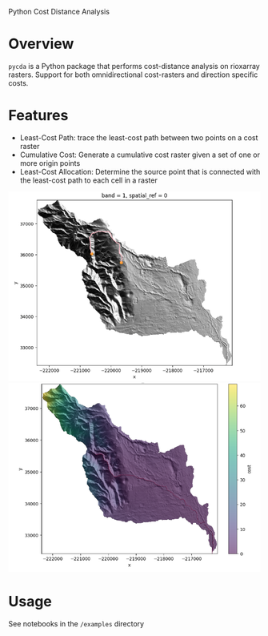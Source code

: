 Python Cost Distance Analysis

Overview
===
`pycda` is a Python package that performs cost-distance analysis on rioxarray rasters.
Support for both omnidirectional cost-rasters and direction specific costs.

Features
===
- Least-Cost Path: trace the least-cost path between two points on a cost raster
- Cumulative Cost: Generate a cumulative cost raster given a set of one or more origin points
- Least-Cost Allocation: Determine the source point that is connected with the least-cost path to each cell in a raster

![least-cost path image](https://github.com/avkoehl/pycda/blob/main/images/lcp.png?raw=true)
![cumulative cost image](https://github.com/avkoehl/pycda/blob/main/images/accumulated.png?raw=true)

Usage
===
See notebooks in the `/examples` directory
